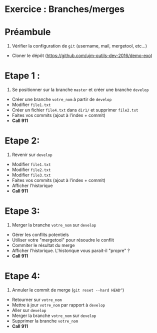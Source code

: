 # Exercice : Branches/merges

# Préambule
1. Vérifier la configuration de `git` (username, mail, mergetool, etc...)
* Cloner le dépôt (https://github.com/ujm-outils-dev-2016/demo-exo)

# Etape 1 :
1. Se positionner sur la branche `master` et créer une branche `develop`
* Créer une branche `votre_nom` à partir de `develop`
* Modifier `file1.txt`
* Créer un fichier `file4.txt` dans `dir1/` et supprimer `file2.txt`
* Faites vos commits (ajout à l'index + commit)
* **Call 911**

# Etape 2:
1. Revenir sur `develop`
* Modifier `file1.txt`
* Modifier `file2.txt`
* Modifier `file3.txt`
* Faites vos commits (ajout à l'index + commit)
* Afficher l'historique
* **Call 911**

# Etape 3:
1. Merger la branche `votre_nom` sur `develop`
* Gérer les conflits potentiels
* Utiliser votre "mergetool" pour résoudre le conflit
* Commiter le résultat du merge
* Afficher l'historique. L'historique vous parait-il "propre" ?
* **Call 911**

# Etape 4:
1. Annuler le commit de merge (`git reset --hard HEAD^`)
* Retourner sur `votre_nom`
* Mettre à jour `votre_nom` par rapport à `develop`
* Aller sur `develop`
* Merger la branche `votre_nom` sur `develop`
* Supprimer la branche `votre_nom`
* **Call 911**
